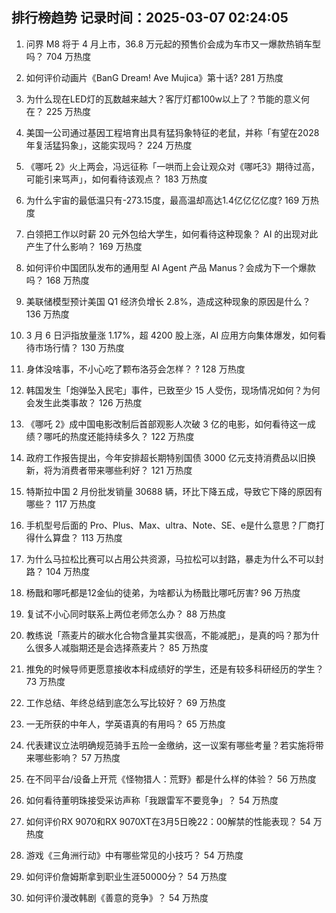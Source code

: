 
## 排行榜趋势 记录时间：2025-03-07 02:24:05
  
  1. 问界 M8 将于 4 月上市，36.8 万元起的预售价会成为车市又一爆款热销车型吗？ 704 万热度
    
  2. 如何评价动画片《BanG Dream! Ave Mujica》第十话? 281 万热度
    
  3. 为什么现在LED灯的瓦数越来越大？客厅灯都100w以上了？节能的意义何在？ 225 万热度
    
  4. 美国一公司通过基因工程培育出具有猛犸象特征的老鼠，并称「有望在2028年复活猛犸象」，这能实现吗？ 224 万热度
    
  5. 《哪吒 2》火上两会，冯远征称「一哄而上会让观众对《哪吒3》期待过高，可能引来骂声」，如何看待该观点？ 183 万热度
    
  6. 为什么宇宙的最低温只有-273.15度，最高温却高达1.4亿亿亿亿度? 169 万热度
    
  7. 白领把工作以时薪 20 元外包给大学生，如何看待这种现象？ AI 的出现对此产生了什么影响？ 169 万热度
    
  8. 如何评价中国团队发布的通用型 AI Agent 产品 Manus？会成为下一个爆款吗？ 168 万热度
    
  9. 美联储模型预计美国 Q1 经济负增长 2.8%，造成这种现象的原因是什么？ 136 万热度
    
  10. 3 月 6 日沪指放量涨 1.17%，超 4200 股上涨，AI 应用方向集体爆发，如何看待市场行情？ 130 万热度
    
  11. 身体没啥事，不小心吃了颗布洛芬会怎样？ ​? 128 万热度
    
  12. 韩国发生「炮弹坠入民宅」事件，已致至少 15 人受伤，现场情况如何？为何会发生此类事故？ 126 万热度
    
  13. 《哪吒 2》成中国电影改制后首部观影人次破 3 亿的电影，如何看待这一成绩？哪吒的热度还能持续多久？ 122 万热度
    
  14. 政府工作报告提出，今年安排超长期特别国债 3000 亿元支持消费品以旧换新，将为消费者带来哪些利好？ 121 万热度
    
  15. 特斯拉中国 2 月份批发销量 30688 辆，环比下降五成，导致它下降的原因有哪些？ 117 万热度
    
  16. 手机型号后面的 Pro、Plus、Max、ultra、Note、SE、e是什么意思？厂商打得什么算盘？ 113 万热度
    
  17. 为什么马拉松比赛可以占用公共资源，马拉松可以封路，暴走为什么不可以封路？ 104 万热度
    
  18. 杨戬和哪吒都是12金仙的徒弟，为啥都认为杨戬比哪吒厉害? 96 万热度
    
  19. 复试不小心同时联系上两位老师怎么办？ 88 万热度
    
  20. 教练说「燕麦片的碳水化合物含量其实很高，不能减肥」，是真的吗？那为什么很多人减脂期还是会选择燕麦片？ 85 万热度
    
  21. 推免的时候导师更愿意接收本科成绩好的学生，还是有较多科研经历的学生？ 73 万热度
    
  22. 工作总结、年终总结到底怎么写比较好？ 69 万热度
    
  23. 一无所获的中年人，学英语真的有用吗？ 65 万热度
    
  24. 代表建议立法明确规范骑手五险一金缴纳，这一议案有哪些考量？若实施将带来哪些影响？ 57 万热度
    
  25. 在不同平台/设备上开荒《怪物猎人：荒野》都是什么样的体验？ 56 万热度
    
  26. 如何看待董明珠接受采访声称「我跟雷军不要竞争」？ 54 万热度
    
  27. 如何评价RX 9070和RX 9070XT在3月5日晚22：00解禁的性能表现？ 54 万热度
    
  28. 游戏《三角洲行动》中有哪些常见的小技巧？ 54 万热度
    
  29. 如何评价詹姆斯拿到职业生涯50000分？ 54 万热度
    
  30. 如何评价漫改韩剧《善意的竞争》？ 54 万热度
    